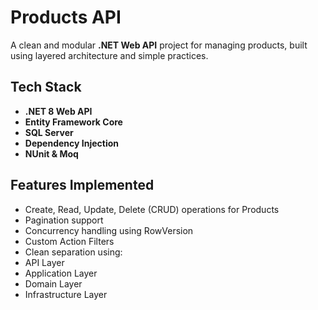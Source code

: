 # Products API

A clean and modular **.NET Web API** project for managing products, built using layered architecture and simple practices.

## Tech Stack

- **.NET 8 Web API**
- **Entity Framework Core**
- **SQL Server**
- **Dependency Injection**
- **NUnit & Moq** 

## Features Implemented

-  Create, Read, Update, Delete (CRUD) operations for Products
-  Pagination support
-  Concurrency handling using RowVersion
-  Custom Action Filters
-  Clean separation using:
  - API Layer
  - Application Layer
  - Domain Layer
  - Infrastructure Layer
